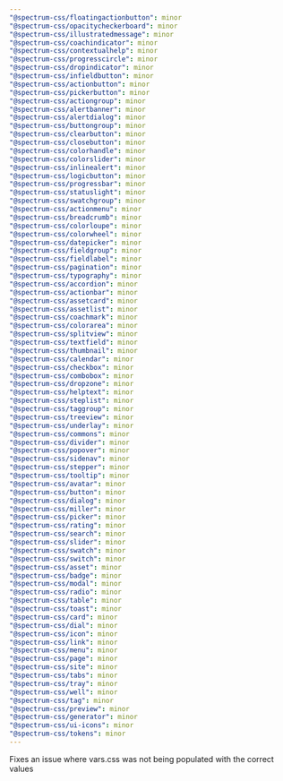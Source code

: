 ```yaml
---
"@spectrum-css/floatingactionbutton": minor
"@spectrum-css/opacitycheckerboard": minor
"@spectrum-css/illustratedmessage": minor
"@spectrum-css/coachindicator": minor
"@spectrum-css/contextualhelp": minor
"@spectrum-css/progresscircle": minor
"@spectrum-css/dropindicator": minor
"@spectrum-css/infieldbutton": minor
"@spectrum-css/actionbutton": minor
"@spectrum-css/pickerbutton": minor
"@spectrum-css/actiongroup": minor
"@spectrum-css/alertbanner": minor
"@spectrum-css/alertdialog": minor
"@spectrum-css/buttongroup": minor
"@spectrum-css/clearbutton": minor
"@spectrum-css/closebutton": minor
"@spectrum-css/colorhandle": minor
"@spectrum-css/colorslider": minor
"@spectrum-css/inlinealert": minor
"@spectrum-css/logicbutton": minor
"@spectrum-css/progressbar": minor
"@spectrum-css/statuslight": minor
"@spectrum-css/swatchgroup": minor
"@spectrum-css/actionmenu": minor
"@spectrum-css/breadcrumb": minor
"@spectrum-css/colorloupe": minor
"@spectrum-css/colorwheel": minor
"@spectrum-css/datepicker": minor
"@spectrum-css/fieldgroup": minor
"@spectrum-css/fieldlabel": minor
"@spectrum-css/pagination": minor
"@spectrum-css/typography": minor
"@spectrum-css/accordion": minor
"@spectrum-css/actionbar": minor
"@spectrum-css/assetcard": minor
"@spectrum-css/assetlist": minor
"@spectrum-css/coachmark": minor
"@spectrum-css/colorarea": minor
"@spectrum-css/splitview": minor
"@spectrum-css/textfield": minor
"@spectrum-css/thumbnail": minor
"@spectrum-css/calendar": minor
"@spectrum-css/checkbox": minor
"@spectrum-css/combobox": minor
"@spectrum-css/dropzone": minor
"@spectrum-css/helptext": minor
"@spectrum-css/steplist": minor
"@spectrum-css/taggroup": minor
"@spectrum-css/treeview": minor
"@spectrum-css/underlay": minor
"@spectrum-css/commons": minor
"@spectrum-css/divider": minor
"@spectrum-css/popover": minor
"@spectrum-css/sidenav": minor
"@spectrum-css/stepper": minor
"@spectrum-css/tooltip": minor
"@spectrum-css/avatar": minor
"@spectrum-css/button": minor
"@spectrum-css/dialog": minor
"@spectrum-css/miller": minor
"@spectrum-css/picker": minor
"@spectrum-css/rating": minor
"@spectrum-css/search": minor
"@spectrum-css/slider": minor
"@spectrum-css/swatch": minor
"@spectrum-css/switch": minor
"@spectrum-css/asset": minor
"@spectrum-css/badge": minor
"@spectrum-css/modal": minor
"@spectrum-css/radio": minor
"@spectrum-css/table": minor
"@spectrum-css/toast": minor
"@spectrum-css/card": minor
"@spectrum-css/dial": minor
"@spectrum-css/icon": minor
"@spectrum-css/link": minor
"@spectrum-css/menu": minor
"@spectrum-css/page": minor
"@spectrum-css/site": minor
"@spectrum-css/tabs": minor
"@spectrum-css/tray": minor
"@spectrum-css/well": minor
"@spectrum-css/tag": minor
"@spectrum-css/preview": minor
"@spectrum-css/generator": minor
"@spectrum-css/ui-icons": minor
"@spectrum-css/tokens": minor
---
```


Fixes an issue where vars.css was not being populated with the correct values

